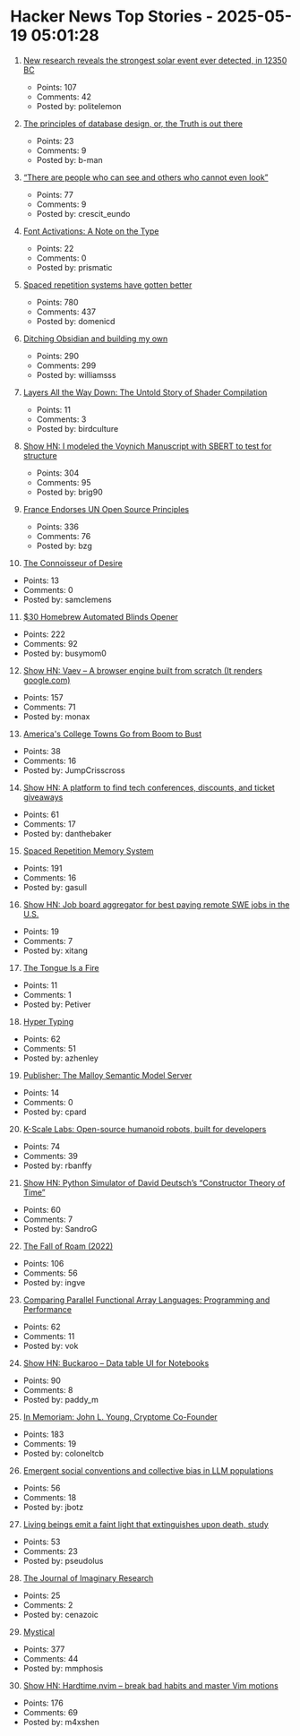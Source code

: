# Hacker News Top Stories - 2025-05-19 05:01:28

1. [New research reveals the strongest solar event ever detected, in 12350 BC](https://phys.org/news/2025-05-reveals-strongest-solar-event-bc.html)
   - Points: 107
   - Comments: 42
   - Posted by: politelemon

2. [The principles of database design, or, the Truth is out there](https://ebellani.github.io/blog/2025/the-principles-of-database-design-or-the-truth-is-out-there/)
   - Points: 23
   - Comments: 9
   - Posted by: b-man

3. [“There are people who can see and others who cannot even look”](https://worldhistory.substack.com/p/there-are-people-who-can-see-and)
   - Points: 77
   - Comments: 9
   - Posted by: crescit_eundo

4. [Font Activations: A Note on the Type](https://robhorning.substack.com/p/font-activations)
   - Points: 22
   - Comments: 0
   - Posted by: prismatic

5. [Spaced repetition systems have gotten better](https://domenic.me/fsrs/)
   - Points: 780
   - Comments: 437
   - Posted by: domenicd

6. [Ditching Obsidian and building my own](https://amberwilliams.io/blogs/building-my-own-pkms)
   - Points: 290
   - Comments: 299
   - Posted by: williamsss

7. [Layers All the Way Down: The Untold Story of Shader Compilation](https://moonside.games/posts/layers-all-the-way-down/)
   - Points: 11
   - Comments: 3
   - Posted by: birdculture

8. [Show HN: I modeled the Voynich Manuscript with SBERT to test for structure](https://github.com/brianmg/voynich-nlp-analysis)
   - Points: 304
   - Comments: 95
   - Posted by: brig90

9. [France Endorses UN Open Source Principles](https://social.numerique.gouv.fr/@codegouvfr/114529954373492878)
   - Points: 336
   - Comments: 76
   - Posted by: bzg

10. [The Connoisseur of Desire](https://www.nybooks.com/articles/2025/05/29/the-connoisseur-of-desire-the-annotated-great-gatsby/)
   - Points: 13
   - Comments: 0
   - Posted by: samclemens

11. [$30 Homebrew Automated Blinds Opener](https://sifter.org/~simon/journal/20240718.html)
   - Points: 222
   - Comments: 92
   - Posted by: busymom0

12. [Show HN: Vaev – A browser engine built from scratch (It renders google.com)](https://github.com/skift-org/vaev)
   - Points: 157
   - Comments: 71
   - Posted by: monax

13. [America's College Towns Go from Boom to Bust](https://www.wsj.com/us-news/education/college-towns-economy-macomb-illinois-aae84dcc)
   - Points: 38
   - Comments: 16
   - Posted by: JumpCrisscross

14. [Show HN: A platform to find tech conferences, discounts, and ticket giveaways](https://www.tech.tickets/)
   - Points: 61
   - Comments: 17
   - Posted by: danthebaker

15. [Spaced Repetition Memory System](https://notes.andymatuschak.org/Spaced_repetition_memory_system)
   - Points: 191
   - Comments: 16
   - Posted by: gasull

16. [Show HN: Job board aggregator for best paying remote SWE jobs in the U.S.](https://www.remoteswe.fyi)
   - Points: 19
   - Comments: 7
   - Posted by: xitang

17. [The Tongue Is a Fire](https://www.lrb.co.uk/the-paper/v47/n09/ferdinand-mount/the-tongue-is-a-fire)
   - Points: 11
   - Comments: 1
   - Posted by: Petiver

18. [Hyper Typing](https://pscanf.com/s/341/)
   - Points: 62
   - Comments: 51
   - Posted by: azhenley

19. [Publisher: The Malloy Semantic Model Server](https://github.com/malloydata/publisher)
   - Points: 14
   - Comments: 0
   - Posted by: cpard

20. [K-Scale Labs: Open-source humanoid robots, built for developers](https://www.kscale.dev/)
   - Points: 74
   - Comments: 39
   - Posted by: rbanffy

21. [Show HN: Python Simulator of David Deutsch’s “Constructor Theory of Time”](https://github.com/gvelesandro/constructor-theory-simulator)
   - Points: 60
   - Comments: 7
   - Posted by: SandroG

22. [The Fall of Roam (2022)](https://every.to/superorganizers/the-fall-of-roam)
   - Points: 106
   - Comments: 56
   - Posted by: ingve

23. [Comparing Parallel Functional Array Languages: Programming and Performance](https://arxiv.org/abs/2505.08906)
   - Points: 62
   - Comments: 11
   - Posted by: vok

24. [Show HN: Buckaroo – Data table UI for Notebooks](https://github.com/paddymul/buckaroo)
   - Points: 90
   - Comments: 8
   - Posted by: paddy_m

25. [In Memoriam: John L. Young, Cryptome Co-Founder](https://www.eff.org/deeplinks/2025/05/memoriam-john-l-young-cryptome-co-founder)
   - Points: 183
   - Comments: 19
   - Posted by: coloneltcb

26. [Emergent social conventions and collective bias in LLM populations](https://www.science.org/doi/10.1126/sciadv.adu9368)
   - Points: 56
   - Comments: 18
   - Posted by: jbotz

27. [Living beings emit a faint light that extinguishes upon death, study](https://phys.org/news/2025-05-emit-faint-extinguishes-death.html)
   - Points: 53
   - Comments: 23
   - Posted by: pseudolus

28. [The Journal of Imaginary Research](https://journalofimaginaryresearch.home.blog/)
   - Points: 25
   - Comments: 2
   - Posted by: cenazoic

29. [Mystical](https://suberic.net/~dmm/projects/mystical/README.html)
   - Points: 377
   - Comments: 44
   - Posted by: mmphosis

30. [Show HN: Hardtime.nvim – break bad habits and master Vim motions](https://github.com/m4xshen/hardtime.nvim)
   - Points: 176
   - Comments: 69
   - Posted by: m4xshen

